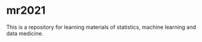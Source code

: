 # mr2021
This is a repository for learning materials of statistics, machine learning and data medicine. 
